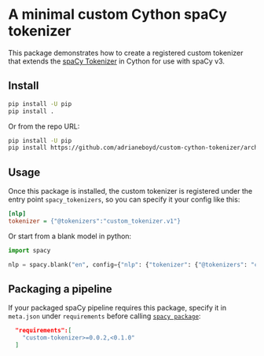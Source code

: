 # A minimal custom Cython spaCy tokenizer

This package demonstrates how to create a registered custom tokenizer that
extends the [spaCy Tokenizer](https://spacy.io/api/tokenizer) in Cython for use
with spaCy v3.

## Install

```bash
pip install -U pip
pip install .
```

Or from the repo URL:

```bash
pip install -U pip
pip install https://github.com/adrianeboyd/custom-cython-tokenizer/archive/master.zip
```

## Usage

Once this package is installed, the custom tokenizer is registered under the
entry point `spacy_tokenizers`, so you can specify it your config like this:

```ini
[nlp]
tokenizer = {"@tokenizers":"custom_tokenizer.v1"}
```

Or start from a blank model in python:

```python
import spacy

nlp = spacy.blank("en", config={"nlp": {"tokenizer": {"@tokenizers": "custom_tokenizer.v1"}}})
```

## Packaging a pipeline

If your packaged spaCy pipeline requires this package, specify it in
`meta.json` under `requirements` before calling [`spacy
package`](https://spacy.io/api/cli#package):

```json
  "requirements":[
    "custom-tokenizer>=0.0.2,<0.1.0"
  ]
```
